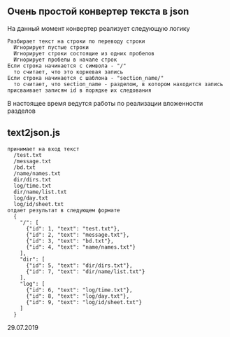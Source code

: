 ## Очень простой конвертер текста в json

На данный момент конвертер реализует следующую логику

    Разбирает текст на строки по переводу строки
      Игнорирует пустые строки
      Игнорирует строки состоящие из одних пробелов
      Игнорирует пробелы в начале строк
    Если строка начинается с символа - "/"
      то считает, что это корневая запись
    Если строка начинается с шаблона - "section_name/"
      то считает, что section_name - разделом, в котором находится запись
    присваивает записям id в порядке их следования

В настоящее время ведутся работы по реализации вложенности разделов

## text2json.js
    принимает на вход текст
      /test.txt
      /message.txt
      /bd.txt
      /name/names.txt
      dir/dirs.txt
      log/time.txt
      dir/name/list.txt
      log/day.txt
      log/id/sheet.txt
    отдает результат в следующем формате
      {
        "/": [
          {"id": 1, "text": "test.txt"},
          {"id": 2, "text": "message.txt"},
          {"id": 3, "text": "bd.txt"},
          {"id": 4, "text": "name/names.txt"}
        ],
        "dir": [
          {"id": 5, "text": "dir/dirs.txt"},
          {"id": 7, "text": "dir/name/list.txt"}
        ],
        "log": [
          {"id": 6, "text": "log/time.txt"},
          {"id": 8, "text": "log/day.txt"},
          {"id": 9, "text": "log/id/sheet.txt"}
        ]
      }

29.07.2019